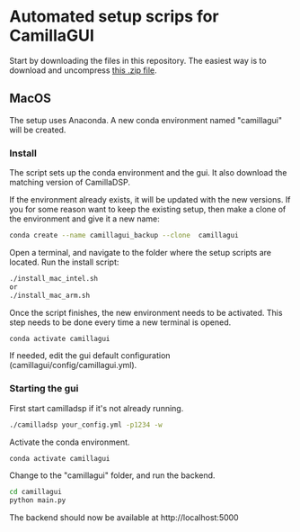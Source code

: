 # Automated setup scrips for CamillaGUI

Start by downloading the files in this repository. The easiest way is to download and uncompress [this .zip file](https://github.com/HEnquist/camilladsp-setupscripts/archive/refs/heads/master.zip).


## MacOS

The setup uses Anaconda. A new conda environment named "camillagui" will be created.

### Install
The script sets up the conda environment and the gui. It also download the matching version of CamillaDSP.

If the environment already exists, it will be updated with the new versions. If you for some reason want to keep the existing setup, then make a clone of the environment and give it a new name:
```sh
conda create --name camillagui_backup --clone  camillagui
```

Open a terminal, and navigate to the folder where the setup scripts are located. Run the install script:
```sh
./install_mac_intel.sh
or
./install_mac_arm.sh
```

Once the script finishes, the new environment needs to be activated. This step needs to be done every time a new terminal is opened.
```sh
conda activate camillagui
```

If needed, edit the gui default configuration (camillagui/config/camillagui.yml).

### Starting the gui

First start camilladsp if it's not already running.
 ```sh
./camilladsp your_config.yml -p1234 -w
```

Activate the conda environment.
```sh
conda activate camillagui
```

Change to the "camillagui" folder, and run the backend.
```sh
cd camillagui
python main.py
```

The backend should now be available at http://localhost:5000


